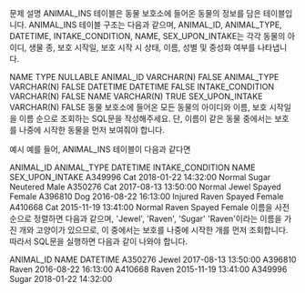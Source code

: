 문제 설명
ANIMAL_INS 테이블은 동물 보호소에 들어온 동물의 정보를 담은 테이블입니다. ANIMAL_INS 테이블 구조는 다음과 같으며, ANIMAL_ID, ANIMAL_TYPE, DATETIME, INTAKE_CONDITION, NAME, SEX_UPON_INTAKE는 각각 동물의 아이디, 생물 종, 보호 시작일, 보호 시작 시 상태, 이름, 성별 및 중성화 여부를 나타냅니다.

NAME	TYPE	NULLABLE
ANIMAL_ID	VARCHAR(N)	FALSE
ANIMAL_TYPE	VARCHAR(N)	FALSE
DATETIME	DATETIME	FALSE
INTAKE_CONDITION	VARCHAR(N)	FALSE
NAME	VARCHAR(N)	TRUE
SEX_UPON_INTAKE	VARCHAR(N)	FALSE
동물 보호소에 들어온 모든 동물의 아이디와 이름, 보호 시작일을 이름 순으로 조회하는 SQL문을 작성해주세요. 단, 이름이 같은 동물 중에서는 보호를 나중에 시작한 동물을 먼저 보여줘야 합니다.

예시
예를 들어, ANIMAL_INS 테이블이 다음과 같다면

ANIMAL_ID	ANIMAL_TYPE	DATETIME	INTAKE_CONDITION	NAME	SEX_UPON_INTAKE
A349996	Cat	2018-01-22 14:32:00	Normal	Sugar	Neutered Male
A350276	Cat	2017-08-13 13:50:00	Normal	Jewel	Spayed Female
A396810	Dog	2016-08-22 16:13:00	Injured	Raven	Spayed Female
A410668	Cat	2015-11-19 13:41:00	Normal	Raven	Spayed Female
이름을 사전 순으로 정렬하면 다음과 같으며, 'Jewel', 'Raven', 'Sugar'
'Raven'이라는 이름을 가진 개와 고양이가 있으므로, 이 중에서는 보호를 나중에 시작한 개를 먼저 조회합니다.
따라서 SQL문을 실행하면 다음과 같이 나와야 합니다.

ANIMAL_ID	NAME	DATETIME
A350276	Jewel	2017-08-13 13:50:00
A396810	Raven	2016-08-22 16:13:00
A410668	Raven	2015-11-19 13:41:00
A349996	Sugar	2018-01-22 14:32:00